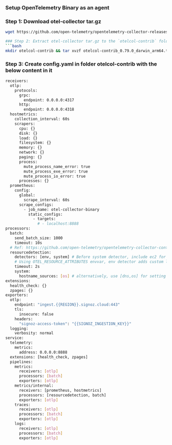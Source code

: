 ### Setup OpenTelemetry Binary as an agent

### Step 1: Download otel-collector tar.gz
```bash
wget https://github.com/open-telemetry/opentelemetry-collector-releases/releases/download/v0.79.0/otelcol-contrib_0.79.0_darwin_arm64.tar.gz

### Step 2: Extract otel-collector tar.gz to the `otelcol-contrib` folder
```bash
mkdir otelcol-contrib && tar xvzf otelcol-contrib_0.79.0_darwin_arm64.tar.gz -C otelcol-contrib
```

### Step 3: Create config.yaml in folder otelcol-contrib with the below content in it
```bash
receivers:
  otlp:
    protocols:
      grpc:
        endpoint: 0.0.0.0:4317
      http:
        endpoint: 0.0.0.0:4318
  hostmetrics:
    collection_interval: 60s
    scrapers:
      cpu: {}
      disk: {}
      load: {}
      filesystem: {}
      memory: {}
      network: {}
      paging: {}
      process:
        mute_process_name_error: true
        mute_process_exe_error: true
        mute_process_io_error: true
      processes: {}
  prometheus:
    config:
      global:
        scrape_interval: 60s
      scrape_configs:
        - job_name: otel-collector-binary
          static_configs:
            - targets:
              # - localhost:8888
processors:
  batch:
    send_batch_size: 1000
    timeout: 10s
  # Ref: https://github.com/open-telemetry/opentelemetry-collector-contrib/blob/main/processor/resourcedetectionprocessor/README.md
  resourcedetection:
    detectors: [env, system] # Before system detector, include ec2 for AWS, gcp for GCP and azure for Azure.
    # Using OTEL_RESOURCE_ATTRIBUTES envvar, env detector adds custom labels.
    timeout: 2s
    system:
      hostname_sources: [os] # alternatively, use [dns,os] for setting FQDN as host.name and os as fallback
extensions:
  health_check: {}
  zpages: {}
exporters:
  otlp:
    endpoint: "ingest.{{REGION}}.signoz.cloud:443"
    tls:
      insecure: false
    headers:
      "signoz-access-token": "{{SIGNOZ_INGESTION_KEY}}"
  logging:
    verbosity: normal
service:
  telemetry:
    metrics:
      address: 0.0.0.0:8888
  extensions: [health_check, zpages]
  pipelines:
    metrics:
      receivers: [otlp]
      processors: [batch]
      exporters: [otlp]
    metrics/internal:
      receivers: [prometheus, hostmetrics]
      processors: [resourcedetection, batch]
      exporters: [otlp]
    traces:
      receivers: [otlp]
      processors: [batch]
      exporters: [otlp]
    logs:
      receivers: [otlp]
      processors: [batch]
      exporters: [otlp]
```


